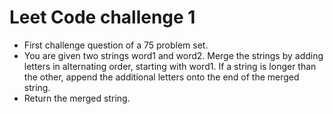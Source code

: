 # Leet Code challenge 1

- First challenge question of a 75 problem set.
- You are given two strings word1 and word2. Merge the strings by adding letters in alternating order, starting with word1. If a string is longer than the other, append the additional letters onto the end of the merged string.
- Return the merged string.
